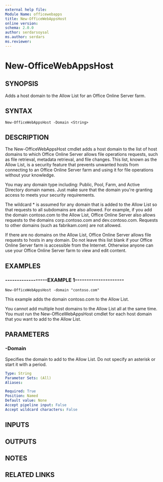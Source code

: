 ```yaml
---
external help file:
Module Name: officewebapps
title: New-OfficeWebAppsHost
online version:
schema: 2.0.0
author: serdarsoysal
ms.author: serdars
ms.reviewer:
---
```


# New-OfficeWebAppsHost

## SYNOPSIS
Adds a host domain to the Allow List for an Office Online Server farm.

## SYNTAX

```
New-OfficeWebAppsHost -Domain <String>
```

## DESCRIPTION
The New-OfficeWebAppsHost cmdlet adds a host domain to the list of host domains to which Office Online Server allows file operations requests, such as file retrieval, metadata retrieval, and file changes.
This list, known as the Allow List, is a security feature that prevents unwanted hosts from connecting to an Office Online Server farm and using it for file operations without your knowledge.

You may any domain type including: Public, Pool, Farm, and Active Directory domain names.
Just make sure that the domain you're granting access to meets your security requirements.

The wildcard * is assumed for any domain that is added to the Allow List so that requests to all subdomains are also allowed.
For example, if you add the domain contoso.com to the Allow List, Office Online Server also allows requests to the domains corp.contoso.com and dev.contoso.com.
Requests to other domains (such as fabrikam.com) are not allowed.

If there are no domains on the Allow List, Office Online Server allows file requests to hosts in any domain.
Do not leave this list blank if your Office Online Server farm is accessible from the Internet.
Otherwise anyone can use your Office Online Server farm to view and edit content.

## EXAMPLES

### ------------------EXAMPLE 1---------------------
```
New-OfficeWebAppsHost -domain "contoso.com"
```

This example adds the domain contoso.com to the Allow List.

You cannot add multiple host domains to the Allow List all at the same time.
You must run the New-OfficeWebAppsHost cmdlet for each host domain that you want to add to the Allow List.

## PARAMETERS

### -Domain
Specifies the domain to add to the Allow List.
Do not specify an asterisk or start it with a period.

```yaml
Type: String
Parameter Sets: (All)
Aliases: 

Required: True
Position: Named
Default value: None
Accept pipeline input: False
Accept wildcard characters: False
```

## INPUTS

## OUTPUTS

## NOTES

## RELATED LINKS
